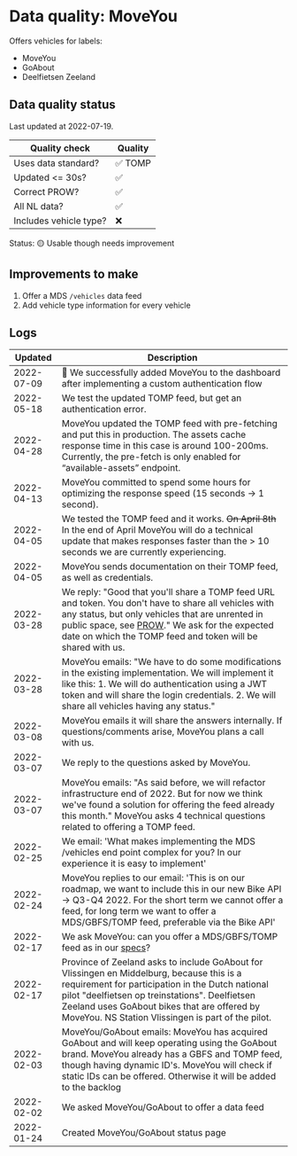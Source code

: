 # Data quality: MoveYou

Offers vehicles for labels:

- MoveYou
- GoAbout
- Deelfietsen Zeeland

## Data quality status

Last updated at 2022-07-19.

| **Quality check**           | **Quality**
| --                          | --          |
| Uses data standard?         | ✅ TOMP
| Updated <= 30s?             | ✅
| Correct PROW?               | ✅
| All NL data?                | ✅
| Includes vehicle type?      | ❌

Status: 🟡 Usable though needs improvement

## Improvements to make

1. Offer a MDS `/vehicles` data feed
2. Add vehicle type information for every vehicle

## Logs

| Updated    | Description
| ----       | ---
| 2022-07-09 | 🎉 We successfully added MoveYou to the dashboard after implementing a custom authentication flow
| 2022-05-18 | We test the updated TOMP feed, but get an authentication error.
| 2022-04-28 | MoveYou updated the TOMP feed with pre-fetching and put this in production. The assets cache response time in this case is around 100-200ms. Currently, the pre-fetch is only enabled for “available-assets” endpoint.
| 2022-04-13 | MoveYou committed to spend some hours for optimizing the response speed (15 seconds -> 1 second).
| 2022-04-05 | We tested the TOMP feed and it works. ~~On April 8th~~ In the end of April MoveYou will do a technical update that makes responses faster than the > 10 seconds we are currently experiencing.
| 2022-04-05 | MoveYou sends documentation on their TOMP feed, as well as credentials.
| 2022-03-28 | We reply: "Good that you'll share a TOMP feed URL and token. You don't have to share all vehicles with any status, but only vehicles that are unrented in public space, see [PROW](https://docs.crow.nl/deelfietsdashboard/hr-dataspec/#general)." We ask for the expected date on which the TOMP feed and token will be shared with us.
| 2022-03-28 | MoveYou emails: "We have to do some modifications in the existing implementation. We will implement it like this: 1. We will do authentication using a JWT token and will share the login credentials. 2. We will share all vehicles having any status."
| 2022-03-08 | MoveYou emails it will share the answers internally. If questions/comments arise, MoveYou plans a call with us.
| 2022-03-07 | We reply to the questions asked by MoveYou.
| 2022-03-07 | MoveYou emails: "As said before, we will refactor infrastructure end of 2022. But for now we think we've found a solution for offering the feed already this month." MoveYou asks 4 technical questions related to offering a TOMP feed.
| 2022-02-25 | We email: 'What makes implementing the MDS /vehicles end point complex for you? In our experience it is easy to implement'
| 2022-02-24 | MoveYou replies to our email: 'This is on our roadmap, we want to include this in our new Bike API -> Q3-Q4 2022. For the short term we cannot offer a feed, for long term we want to offer a MDS/GBFS/TOMP feed, preferable via the Bike API'
| 2022-02-17 | We ask MoveYou: can you offer a MDS/GBFS/TOMP feed as in our [specs](https://docs.crow.nl/deelfietsdashboard/hr-dataspec/)?
| 2022-02-17 | Province of Zeeland asks to include GoAbout for Vlissingen en Middelburg, because this is a requirement for participation in the Dutch national pilot "deelfietsen op treinstations". Deelfietsen Zeeland uses GoAbout bikes that are offered by MoveYou. NS Station Vlissingen is part of the pilot.
| 2022-02-03 | MoveYou/GoAbout emails: MoveYou has acquired GoAbout and will keep operating using the GoAbout brand. MoveYou already has a GBFS and TOMP feed, though having dynamic ID's. MoveYou will check if static IDs can be offered. Otherwise it will be added to the backlog
| 2022-02-02 | We asked MoveYou/GoAbout to offer a data feed
| 2022-01-24 | Created MoveYou/GoAbout status page

